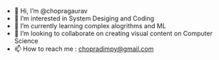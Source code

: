 - 👋 Hi, I’m @chopragaurav
- 👀 I’m interested in System Desiging and Coding
- 🌱 I’m currently learning complex alogrithms and ML
- 💞️ I’m looking to collaborate on creating visual content on Computer Science
- 📫 How to reach me : chopradimpy@gmail.com

<!---
chopragaurav/chopragaurav is a ✨ special ✨ repository because its `README.md` (this file) appears on your GitHub profile.
You can click the Preview link to take a look at your changes.
--->
